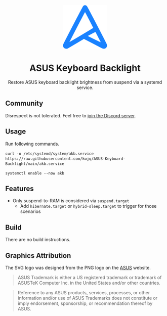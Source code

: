 <div align=center>
  <img src=LOGO.svg height=140/>

  # ASUS Keyboard Backlight

  Restore ASUS keyboard backlight brightness from suspend via a systemd service.
</div>

## Community

Disrespect is not tolerated. Feel free to [join the Discord server](https://discord.com/invite/C6NdvU5bzN).

## Usage

Run following commands.

```
curl -o /etc/systemd/system/akb.service https://raw.githubusercontent.com/kojq/ASUS-Keyboard-Backlight/main/akb.service
```
```
systemctl enable --now akb
```

## Features

- Only suspend-to-RAM is considered via `suspend.target`
  - Add `hibernate.target` or `hybrid-sleep.target` to trigger for those scenarios

## Build

There are no build instructions.

## Graphics Attribution

The SVG logo was designed from the PNG logo on the [ASUS](https://asus.com) website.

> ASUS Trademark is either a US registered trademark or trademark of ASUSTeK Computer Inc. in the United States and/or other countries.

> Reference to any ASUS products, services, processes, or other information and/or use of ASUS Trademarks does not constitute or imply endorsement, sponsorship, or recommendation thereof by ASUS.
